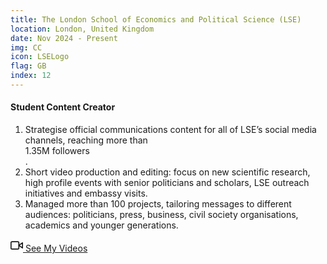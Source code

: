 ```yaml
---
title: The London School of Economics and Political Science (LSE)
location: London, United Kingdom
date: Nov 2024 - Present
img: CC
icon: LSELogo
flag: GB
index: 12
---
```


<h4 class="text-left text-[clamp(1.3rem,3vw,1.45rem)] text-black">
  Student Content Creator
</h4>

<ol class="list-[circle]">
  <li class="ml-5 prose">
    Strategise official communications content for all of LSE’s social media channels, reaching more than <div class="inline-block border-2 border-main-green-dark bg-main-green/10 text-main-green-dark font-medium px-2 py-1 rounded-full mt-2 mb-3 text-sm shadow-sm">
  1.35M followers
</div>.
  </li>
  <li class="ml-5 prose">
    Short video production and editing: focus on new scientific research, high profile events with senior politicians and scholars, LSE outreach initiatives and embassy visits.
  </li>
  <li class="ml-5 prose">
    Managed more than 100 projects, tailoring messages to different audiences: politicians, press, business, civil society organisations, academics and younger generations.
  </li>
</ol>

<a href="content_creator" class="inline-block text-center border-2 border-main-green-dark bg-main-green hover:bg-main-green-dark text-white font-medium px-6 py-3 rounded-lg mt-4 transition-all duration-300 transform hover:scale-105 shadow-md hover:shadow-lg mx-auto max-w-[280px] w-full">
  <span class="flex items-center justify-center gap-2">
    <svg xmlns="http://www.w3.org/2000/svg" width="20" height="20" viewBox="0 0 24 24" fill="none" stroke="currentColor" stroke-width="2" stroke-linecap="round" stroke-linejoin="round">
      <polygon points="23 7 16 12 23 17 23 7"></polygon>
      <rect x="1" y="5" width="15" height="14" rx="2" ry="2"></rect>
    </svg>
    See My Videos
  </span>
</a>

